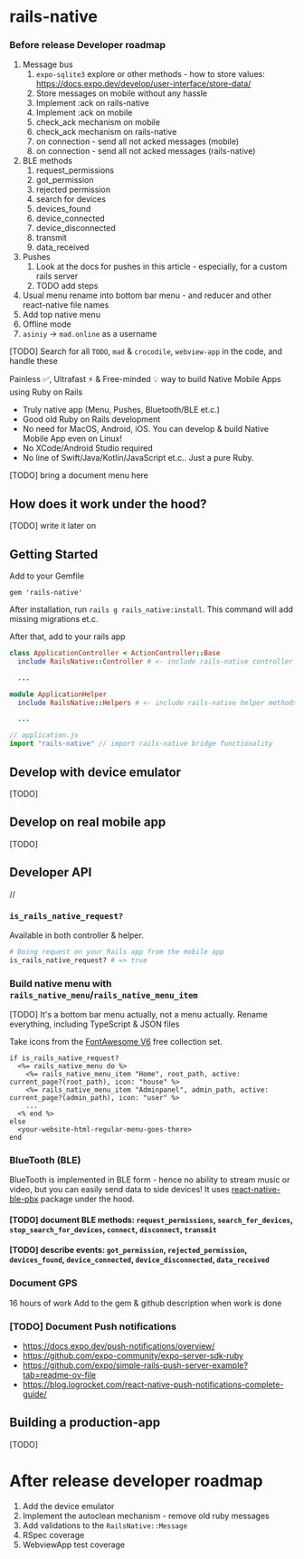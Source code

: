 # rails-native

### Before release Developer roadmap

1. Message bus
    1. `expo-sqlite3` explore or other methods - how to store values: https://docs.expo.dev/develop/user-interface/store-data/
    1. Store messages on mobile without any hassle
    1. Implement :ack on rails-native
    1. Implement :ack on mobile
    1. check_ack mechanism on mobile
    1. check_ack mechanism on rails-native
    1. on connection - send all not acked messages (mobile)
    1. on connection - send all not acked messages (rails-native)
1. BLE methods
    1. request_permissions
    1. got_permission
    1. rejected permission
    1. search for devices
    1. devices_found
    1. device_connected
    1. device_disconnected
    1. transmit
    1. data_received
1. Pushes
    1. Look at the docs for pushes in this article - especially, for a custom rails server
    1. TODO add steps
1. Usual menu rename into bottom bar menu - and reducer and other react-native file names
1. Add top native menu
1. Offline mode
1. `asiniy` -> `mad.online` as a username

[TODO] Search for all `TODO`, `mad` & `crocodile`, `webview-app` in the code, and handle these

Painless ✅, Ultrafast ⚡ & Free-minded 💡 way to build Native Mobile Apps using Ruby on Rails

* Truly native app (Menu, Pushes, Bluetooth/BLE et.c.)
* Good old Ruby on Rails development
* No need for MacOS, Android, iOS. You can develop & build Native Mobile App even on Linux!
* No XCode/Android Studio required
* No line of Swift/Java/Kotlin/JavaScript et.c.. Just a pure Ruby.

[TODO] bring a document menu here

## How does it work under the hood?

[TODO] write it later on

## Getting Started

Add to your Gemfile

```
gem 'rails-native'
```

After installation, run `rails g rails_native:install`. This command will add missing migrations et.c.

After that, add to your rails app

```rb
class ApplicationController < ActionController::Base
  include RailsNative::Controller # <- include rails-native controller methods

  ...
```

```rb
module ApplicationHelper
  include RailsNative::Helpers # <- include rails-native helper methods

  ...
```

```js
// application.js
import "rails-native" // import rails-native bridge functionality
```

## Develop with device emulator

[TODO]

## Develop on real mobile app

[TODO]

## Developer API

//

### `is_rails_native_request?`

Available in both controller & helper.

```rb
# Doing request on your Rails app from the mobile app
is_rails_native_request? # => true
```

### Build native menu with `rails_native_menu`/`rails_native_menu_item`

[TODO] It's a bottom bar menu actually, not a menu actually. Rename everything, including TypeScript & JSON files

Take icons from the [FontAwesome V6](https://fontawesome.com/v6/search?o=r&m=free) free collection set.

```
if is_rails_native_request?
  <%= rails_native_menu do %>
    <%= rails_native_menu_item "Home", root_path, active: current_page?(root_path), icon: "house" %>
    <%= rails_native_menu_item "Adminpanel", admin_path, active: current_page?(admin_path), icon: "user" %>
    ...
  <% end %>
else
  <your-website-html-regular-menu-goes-there>
end
```

### BlueTooth (BLE)

BlueTooth is implemented in BLE form - hence no ability to stream music or video, but you can easily send data to side devices! It uses [react-native-ble-pbx](https://github.com/dotintent/react-native-ble-plx) package under the hood.

#### [TODO] document BLE methods: `request_permissions`, `search_for_devices`, `stop_search_for_devices`, `connect`, `disconnect`, `transmit`
#### [TODO] describe events: `got_permission`, `rejected_permission`, `devices_found`, `device_connected`, `device_disconnected`, `data_received`

### Document GPS

16 hours of work
Add to the gem & github description when work is done

### [TODO] Document Push notifications

* https://docs.expo.dev/push-notifications/overview/
* https://github.com/expo-community/expo-server-sdk-ruby
* https://github.com/expo/simple-rails-push-server-example?tab=readme-ov-file
* https://blog.logrocket.com/react-native-push-notifications-complete-guide/

## Building a production-app

[TODO]

# After release developer roadmap

1. Add the device emulator
1. Implement the autoclean mechanism - remove old ruby messages
1. Add validations to the `RailsNative::Message`
1. RSpec coverage
1. WebviewApp test coverage
